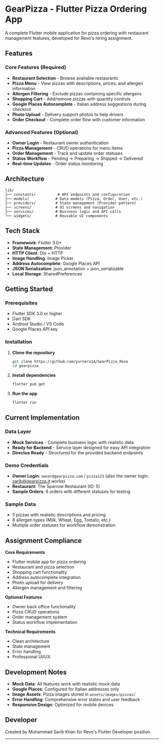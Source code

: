 # GearPizza - Flutter Pizza Ordering App

A complete Flutter mobile application for pizza ordering with restaurant management features, developed for Revo's hiring assignment.

## Features

### Core Features (Required)
- **Restaurant Selection** - Browse available restaurants
- **Pizza Menu** - View pizzas with descriptions, prices, and allergen information
- **Allergen Filtering** - Exclude pizzas containing specific allergens
- **Shopping Cart** - Add/remove pizzas with quantity controls
- **Google Places Autocomplete** - Italian address suggestions during checkout
- **Photo Upload** - Delivery support photos to help drivers
- **Order Checkout** - Complete order flow with customer information

### Advanced Features (Optional)
- **Owner Login** - Restaurant owner authentication
- **Pizza Management** - CRUD operations for menu items
- **Order Management** - Track and update order statuses
- **Status Workflow** - Pending → Preparing → Shipped → Delivered
- **Real-time Updates** - Order status monitoring

## Architecture

```
lib/
├── constants/          # API endpoints and configuration
├── models/            # Data models (Pizza, Order, User, etc.)
├── providers/         # State management (Provider pattern)
├── screens/           # UI screens and navigation
├── services/          # Business logic and API calls
└── widgets/           # Reusable UI components
```

## Tech Stack

- **Framework**: Flutter 3.0+
- **State Management**: Provider
- **HTTP Client**: Dio + HTTP
- **Image Handling**: Image Picker
- **Address Autocomplete**: Google Places API
- **JSON Serialization**: json_annotation + json_serializable
- **Local Storage**: SharedPreferences

## Getting Started

### Prerequisites
- Flutter SDK 3.0 or higher
- Dart SDK
- Android Studio / VS Code
- Google Places API key

### Installation

1. **Clone the repository**
   ```bash
   git clone https://github.com/yurnero14/GearPizza_Revo
   cd gearpizza
   ```

2. **Install dependencies**
   ```bash
   flutter pub get
   ```
   
3. **Run the app**
   ```bash
   flutter run
   ```

## Current Implementation

### Data Layer
- **Mock Services** - Complete business logic with realistic data
- **Ready for Backend** - Service layer designed for easy API integration
- **Directus Ready** - Structured for the provided backend endpoints

### Demo Credentials
- **Owner Login**: `owner@gearpizza.com` / `pizza123` (also the owner login: sarib@gearpizza.it works)
- **Restaurant**: The Sparrow Restaurant (ID: 5)
- **Sample Orders**: 6 orders with different statuses for testing

### Sample Data
- 5 pizzas with realistic descriptions and pricing
- 8 allergen types (Milk, Wheat, Egg, Tomato, etc.)
- Multiple order statuses for workflow demonstration

## Assignment Compliance

**Core Requirements**
- Flutter mobile app for pizza ordering
- Restaurant and pizza selection
- Shopping cart functionality
- Address autocomplete integration
- Photo upload for delivery
- Allergen management and filtering

**Optional Features**
- Owner back office functionality
- Pizza CRUD operations
- Order management system
- Status workflow implementation

**Technical Requirements**
- Clean architecture
- State management
- Error handling
- Professional UI/UX


## Development Notes

- **Mock Data**: All features work with realistic mock data
- **Google Places**: Configured for Italian addresses only
- **Image Assets**: Pizza images stored in `assets/images/pizzas/`
- **Error Handling**: Comprehensive error states and user feedback
- **Responsive Design**: Optimized for mobile devices

## Developer

Created by Muhammad Sarib Khan for Revo's Flutter Developer position.

---


